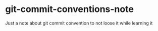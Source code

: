# git-commit-conventions-note
Just a note about git commit convention to not loose it while learning it
